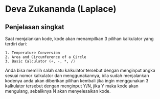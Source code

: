 Deva Zukananda (Laplace)
========================

## Penjelasan singkat
  Saat menjalankan kode, kode akan menampilkan 3 pilihan kalkulator yang terdiri dari:
    
    1. Temperature Conversion
    2. Area and Circumference of a Circle
    3. Basic Calculator (+, -, *, /)
    
  Anda bisa memilih salah satu kalkulator tersebut dengan menginput angka sesuai nomor kalkulator dan menggunakannya,  bila sudah menjalankan kodenya
  anda akan diberikan pilihan kembali jika ingin menggunakan 3 kalkulator tersebut dengan menginput Y/N, jika Y maka kode akan mengulang, sebaliknya N
  akan menyelesaikan kode.
